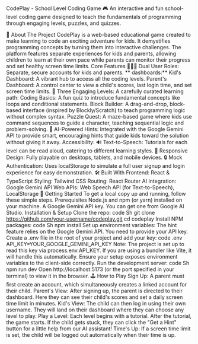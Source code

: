 CodePlay - School Level Coding Game
🎮 An interactive and fun school-level coding game designed to teach the fundamentals of programming through engaging levels, puzzles, and quizzes.
<!-- It's highly recommended to replace this with an actual screenshot of your app! -->
🚀 About The Project
CodePlay is a web-based educational game created to make learning to code an exciting adventure for kids. It demystifies programming concepts by turning them into interactive challenges. The platform features separate experiences for kids and parents, allowing children to learn at their own pace while parents can monitor their progress and set healthy screen time limits.
Core Features
👨‍👩‍👧 Dual User Roles: Separate, secure accounts for kids and parents.
** dashboards:**
Kid's Dashboard: A vibrant hub to access all the coding levels.
Parent's Dashboard: A control center to view a child's scores, last login time, and set screen time limits.
🧠 Three Engaging Levels: A carefully curated learning path:
Coding Basics: A fun quiz to introduce fundamental concepts like loops and conditional statements.
Block Builder: A drag-and-drop, block-based interface (inspired by Blockly/Scratch) to teach programming logic without complex syntax.
Puzzle Quest: A maze-based game where kids use command sequences to guide a character, teaching sequential logic and problem-solving.
🤖 AI-Powered Hints: Integrated with the Google Gemini API to provide smart, encouraging hints that guide kids toward the solution without giving it away.
Accessibility:
🔊 Text-to-Speech: Tutorials for each level can be read aloud, catering to different learning styles.
📱 Responsive Design: Fully playable on desktops, tablets, and mobile devices.
🔒 Mock Authentication: Uses localStorage to simulate a full user signup and login experience for easy demonstration.
🛠️ Built With
Frontend: React & TypeScript
Styling: Tailwind CSS
Routing: React Router
AI Integration: Google Gemini API
Web APIs: Web Speech API (for Text-to-Speech), LocalStorage
🏁 Getting Started
To get a local copy up and running, follow these simple steps.
Prerequisites
Node.js and npm (or yarn) installed on your machine.
A Google Gemini API key. You can get one from Google AI Studio.
Installation & Setup
Clone the repo:
code
Sh
git clone https://github.com/your-username/codeplay.git
cd codeplay
Install NPM packages:
code
Sh
npm install
Set up environment variables:
The hint feature relies on the Google Gemini API. You need to provide your API key. Create a .env file in the root of your project and add your key:
code
.env
API_KEY=YOUR_GOOGLE_GEMINI_API_KEY
Note: The project is set up to read this key via process.env.API_KEY. If you are using a bundler like Vite, it will handle this automatically. Ensure your setup exposes environment variables to the client-side correctly.
Run the development server:
code
Sh
npm run dev
Open http://localhost:5173 (or the port specified in your terminal) to view it in the browser.
🕹️ How to Play
Sign Up: A parent must first create an account, which simultaneously creates a linked account for their child.
Parent's View: After signing up, the parent is directed to their dashboard. Here they can see their child's scores and set a daily screen time limit in minutes.
Kid's View: The child can then log in using their own username. They will land on their dashboard where they can choose any level to play.
Play a Level: Each level begins with a tutorial. After the tutorial, the game starts. If the child gets stuck, they can click the "Get a Hint" button for a little help from our AI assistant!
Time's Up: If a screen time limit is set, the child will be logged out automatically when their time is up.
